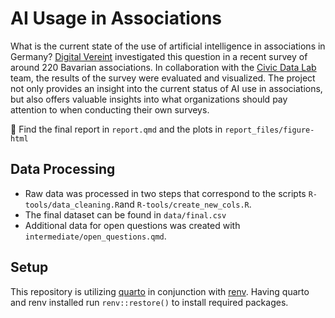# AI Usage in Associations

What is the current state of the use of artificial intelligence in associations in Germany? [Digital Vereint](https://digital-vereint.de/) investigated this question in a recent survey of around 220 Bavarian associations. In collaboration with the [Civic Data Lab](https://civic-data.de) team, the results of the survey were evaluated and visualized. The project not only provides an insight into the current status of AI use in associations, but also offers valuable insights into what organizations should pay attention to when conducting their own surveys. 

🔎 Find the final report in `report.qmd` and the plots in `report_files/figure-html`

## Data Processing

- Raw data was processed in two steps that correspond to the scripts `R-tools/data_cleaning.R`and `R-tools/create_new_cols.R`. 
- The final dataset can be found in `data/final.csv`
- Additional data for open questions was created with `intermediate/open_questions.qmd`.

## Setup

This repository is utilizing [quarto](https://quarto.org/docs/get-started/) in conjunction with [renv](https://quarto.org/docs/projects/virtual-environments.html#using-renv). Having quarto and renv installed run `renv::restore()` to install required packages.


